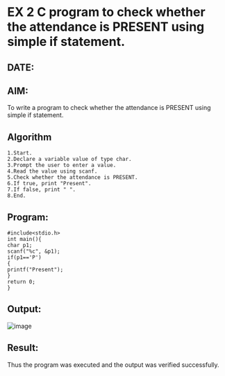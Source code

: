 # EX 2 C program to check whether the attendance is PRESENT using simple if statement.
## DATE:
## AIM:
To write a program to check whether the attendance is PRESENT using simple if statement.

## Algorithm
```
1.Start.
2.Declare a variable value of type char.
3.Prompt the user to enter a value.
4.Read the value using scanf.
5.Check whether the attendance is PRESENT.
6.If true, print "Present".
7.If false, print " ".
8.End.  
```
## Program:
```
#include<stdio.h> 
int main(){
char p1; 
scanf("%c", &p1);
if(p1=='P')
{
printf("Present");
}
return 0;
} 
```

## Output:
![image](https://github.com/user-attachments/assets/7153cf63-5a69-418d-9e82-cca151737420)


## Result:
Thus the program was executed and the output was verified successfully.
